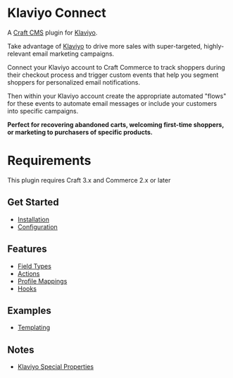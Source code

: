 # Klaviyo Connect

A [Craft CMS](https://craftcms.com/) plugin for [Klaviyo](https://www.klaviyo.com).

Take advantage of [Klaviyo](https://www.klaviyo.com) to drive more sales with super-targeted, highly-relevant email marketing campaigns.

Connect your Klaviyo account to Craft Commerce to track shoppers during their checkout process and trigger custom events that help you segment shoppers for personalized email notifications.

Then within your Klaviyo account create the appropriate automated "flows" for these events to automate email messages or include your customers into specific campaigns.

__Perfect for recovering abandoned carts, welcoming first-time shoppers, or marketing to purchasers of specific products.__

# Requirements

This plugin requires Craft 3.x and Commerce 2.x or later

## Get Started

- [Installation](docs/Installation.md)
- [Configuration](docs/Configuration.md)

## Features

- [Field Types](docs/FieldTypes.md)
- [Actions](docs/Actions.md)
- [Profile Mappings](docs/Mapping.md)
- [Hooks](docs/Hooks.md)

## Examples

- [Templating](docs/Templating.md)

## Notes

- [Klaviyo Special Properties](docs/KlaviyoNotes.md)
